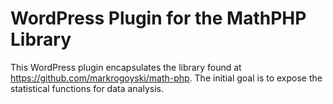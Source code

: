 # WordPress Plugin for the MathPHP Library
This WordPress plugin encapsulates the library found at https://github.com/markrogoyski/math-php. The initial goal is to expose the statistical functions for data analysis. 

